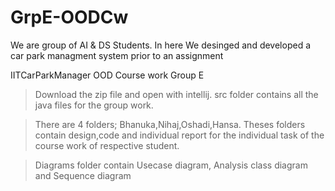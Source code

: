 # GrpE-OODCw
We are group of AI &amp; DS Students. In here We desinged and developed a car park managment system prior to an assignment



IITCarParkManager
OOD Course work
Group E

>Download the zip file and open with intellij.
src folder contains all the java files for the group work.

>There are 4 folders; Bhanuka,Nihaj,Oshadi,Hansa.
Theses folders contain design,code and individual report for the individual task of the course work of respective student.

>Diagrams folder contain Usecase diagram, Analysis class diagram and Sequence diagram


